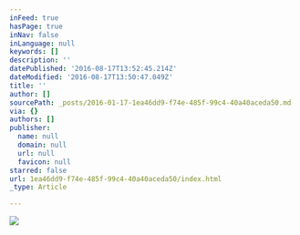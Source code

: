 ```yaml
---
inFeed: true
hasPage: true
inNav: false
inLanguage: null
keywords: []
description: ''
datePublished: '2016-08-17T13:52:45.214Z'
dateModified: '2016-08-17T13:50:47.049Z'
title: ''
author: []
sourcePath: _posts/2016-01-17-1ea46dd9-f74e-485f-99c4-40a40aceda50.md
via: {}
authors: []
publisher:
  name: null
  domain: null
  url: null
  favicon: null
starred: false
url: 1ea46dd9-f74e-485f-99c4-40a40aceda50/index.html
_type: Article

---
```

![](https://the-grid-user-content.s3-us-west-2.amazonaws.com/dcec0570-ba05-4030-aaee-69da62af1880.jpg)